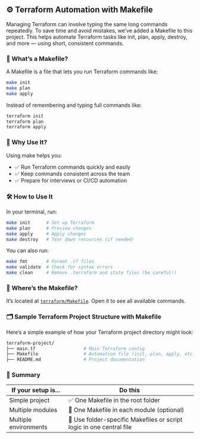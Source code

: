 ## ⚙️ Terraform Automation with Makefile

Managing Terraform can involve typing the same long commands repeatedly. To save time and avoid mistakes, we’ve added a Makefile to this project. This helps automate Terraform tasks like init, plan, apply, destroy, and more — using short, consistent commands.


### 📄 What’s a Makefile?
A Makefile is a file that lets you run Terraform commands like:
```sh
make init
make plan
make apply
```

Instead of remembering and typing full commands like:
```sh
terraform init
terraform plan
terraform apply
```


### 🚀 Why Use It?
Using make helps you:
- ✅ Run Terraform commands quickly and easily
- ✅ Keep commands consistent across the team
- ✅ Prepare for interviews or CI/CD automation


### 🛠 How to Use It
In your terminal, run:
```sh
make init      # Set up Terraform
make plan      # Preview changes
make apply     # Apply changes
make destroy   # Tear down resources (if needed)
```

You can also run:
```sh
make fmt       # Format .tf files
make validate  # Check for syntax errors
make clean     # Remove .terraform and state files (be careful!)
```

### 📁 Where’s the Makefile?
It’s located at [`terraform/Makefile`](./Makefile). Open it to see all available commands.

### 🗂️ Sample Terraform Project Structure with Makefile
Here’s a simple example of how your Terraform project directory might look:

```sh
terraform-project/
├── main.tf                  # Main Terraform config
├── Makefile                 # Automation file (init, plan, apply, etc.)
├── README.md                # Project documentation
```


### 🧠 Summary

| If your setup is...   | Do this                                                              |
| --------------------- | -------------------------------------------------------------------- |
| Simple project        | ✅ One Makefile in the root folder                                    |
| Multiple modules      | 📂 One Makefile in each module (optional)                            |
| Multiple environments | 🧩 Use folder-specific Makefiles or script logic in one central file |
